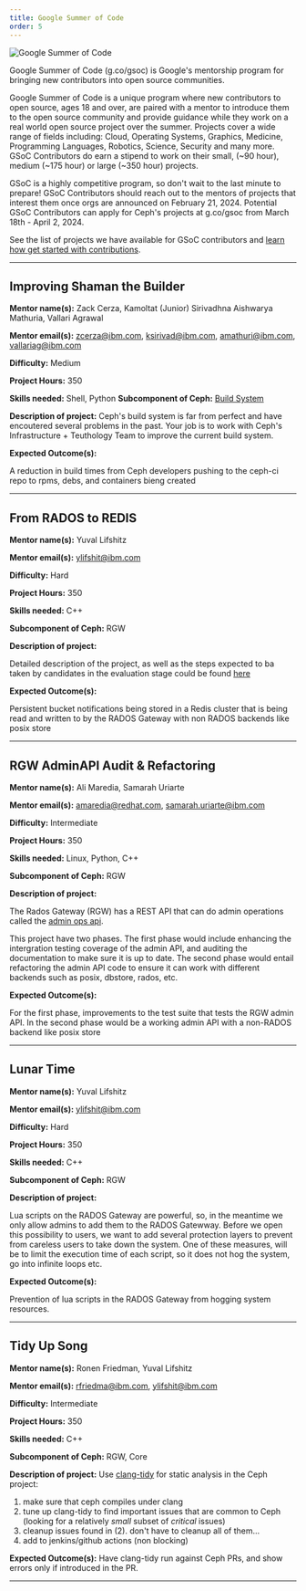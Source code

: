 ```yaml
---
title: Google Summer of Code
order: 5
---
```


![Google Summer of Code](/assets/bitmaps/hero-gsoc.png)

Google Summer of Code (g.co/gsoc) is Google's mentorship program for bringing
new contributors into open source communities.

Google Summer of Code is a unique program where new contributors to open
source, ages 18 and over, are paired with a mentor to introduce them to the
open source community and provide guidance while they work on a real world open
source project over the summer. Projects cover a wide range of fields
including: Cloud, Operating Systems, Graphics, Medicine, Programming Languages,
Robotics, Science, Security and many more. GSoC Contributors do earn a stipend
to work on their small, (~90 hour), medium (~175 hour) or large (~350 hour) projects.

GSoC is a highly competitive program, so don't wait to the last minute to
prepare! GSoC Contributors should reach out to the mentors of projects that interest
them once orgs are announced on February 21, 2024. Potential GSoC Contributors can
apply for Ceph's projects at g.co/gsoc from March 18th - April 2, 2024.

See the list of projects we have available for GSoC contributors and [learn how
get started with contributions](https://ceph.io/en/developers/contribute/).

<hr class="hr">

## Improving Shaman the Builder

**Mentor name(s):** Zack Cerza, Kamoltat (Junior) Sirivadhna
Aishwarya Mathuria, Vallari Agrawal

**Mentor email(s):** zcerza@ibm.com, ksirivad@ibm.com, amathuri@ibm.com,
vallariag@ibm.com

**Difficulty:** Medium

**Project Hours:** 350

**Skills needed:** Shell, Python
**Subcomponent of Ceph:** [Build System](https://github.com/ceph/ceph-build)

**Description of project:**
Ceph's build system is far from perfect and have encoutered several
problems in the past. Your job is to work with Ceph's
Infrastructure + Teuthology Team to improve the current build system.

**Expected Outcome(s):**

A reduction in build times from Ceph developers pushing to the ceph-ci repo to rpms, debs, and containers bieng created

<hr class="hr">

## From RADOS to REDIS

**Mentor name(s):** Yuval Lifshitz

**Mentor email(s):** ylifshit@ibm.com

**Difficulty:** Hard

**Project Hours:** 350

**Skills needed:** C++

**Subcomponent of Ceph:** RGW

**Description of project:**

Detailed description of the project, as well as the steps expected to ba taken by candidates in the evaluation stage could be found [here](https://gist.github.com/yuvalif/26ff6c115a8386d1d47f2ed4e38cfd39)

**Expected Outcome(s):**

Persistent bucket notifications being stored in a Redis cluster that is being read and written to by the RADOS Gateway with non RADOS backends like posix store

<hr class="hr">

## RGW AdminAPI Audit & Refactoring

**Mentor name(s):** Ali Maredia, Samarah Uriarte

**Mentor email(s):** amaredia@redhat.com, samarah.uriarte@ibm.com

**Difficulty:** Intermediate

**Project Hours:** 350

**Skills needed:** Linux, Python, C++

**Subcomponent of Ceph:** RGW

**Description of project:**

The Rados Gateway (RGW) has a REST API that can do admin operations called the [admin ops api](https://docs.ceph.com/en/latest/radosgw/adminops/).

This project have two phases. The first phase would include enhancing the intergration testing coverage of the admin API, and auditing the documentation to make sure it is up to date.
The second phase would entail refactoring the admin API code to ensure it can work with different backends such as posix, dbstore, rados, etc.

**Expected Outcome(s):**

For the first phase, improvements to the test suite that tests the RGW admin API. In the second phase would be a working admin API with a non-RADOS backend like posix store

<hr class="hr">

## Lunar Time

**Mentor name(s):** Yuval Lifshitz

**Mentor email(s):** ylifshit@ibm.com

**Difficulty:** Hard

**Project Hours:** 350

**Skills needed:** C++

**Subcomponent of Ceph:** RGW

**Description of project:**

Lua scripts on the RADOS Gateway are powerful, so, in the meantime we only allow admins to add them to the RADOS Gatewway. Before we open this possibility to users, we want to add several protection layers to prevent from careless users to take down the system. One of these measures, will be to limit the execution time of each script, so it does not hog the system, go into infinite loops etc.

**Expected Outcome(s):**

Prevention of lua scripts in the RADOS Gateway from hogging system resources.

<hr class="hr">

## Tidy Up Song

**Mentor name(s):** Ronen Friedman, Yuval Lifshitz

**Mentor email(s):** rfriedma@ibm.com, ylifshit@ibm.com

**Difficulty:** Intermediate

**Project Hours:** 350

**Skills needed:** C++

**Subcomponent of Ceph:** RGW, Core

**Description of project:**
Use [clang-tidy](https://clang.llvm.org/extra/clang-tidy/) for static analysis in the Ceph project:

1. make sure that ceph compiles under clang
2. tune up clang-tidy to find important issues that are common to Ceph (looking for a relatively _small_ subset of _critical_ issues)
3. cleanup issues found in (2). don't have to cleanup all of them...
4. add to jenkins/github actions (non blocking)

**Expected Outcome(s):**
Have clang-tidy run against Ceph PRs, and show errors only if introduced in the PR.

<hr class="hr">
